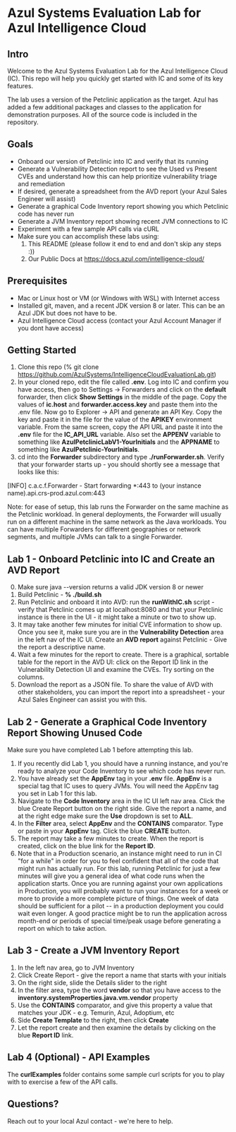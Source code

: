 # Azul Systems Evaluation Lab for Azul Intelligence Cloud

## Intro

Welcome to the Azul Systems Evaluation Lab for the Azul Intelligence Cloud (IC). This repo will help you quickly get started with IC and some of its key features.

The lab uses a version of the Petclinic application as the target. Azul has added a few additional packages and classes to the application for demonstration purposes. All of the source code is included in the repository.

## Goals

- Onboard our version of Petclinic into IC and verify that its running
- Generate a Vulnerability Detection report to see the Used vs Present CVEs and understand how this can help prioritize vulnerability triage and remediation
- If desired, generate a spreadsheet from the AVD report (your Azul Sales Engineer will assist)
- Generate a graphical Code Inventory report showing you which Petclinic code has never run
- Generate a JVM Inventory report showing recent JVM connections to IC
- Experiment with a few sample API calls via cURL
- Make sure you can accomplish these labs using:
    1. This README (please follow it end to end and don't skip any steps :))
    2. Our Public Docs at https://docs.azul.com/intelligence-cloud/

## Prerequisites

- Mac or Linux host or VM (or Windows with WSL) with Internet access
- Installed git, maven, and a recent JDK version 8 or later. This can be an Azul JDK but does not have to be.
- Azul Intelligence Cloud access (contact your Azul Account Manager if you dont have access)

## Getting Started

1. Clone this repo (% git clone https://github.com/AzulSystems/IntelligenceCloudEvaluationLab.git)
2. In your cloned repo, edit the file called **.env**. Log into IC and confirm you have access, then go to Settings -> Forwarders and click on the **default** forwarder, then click **Show Settings** in the middle of the page. Copy the values of **ic.host** and **forwarder.access.key** and paste them into the .env file. Now go to Explorer -> API and generate an API Key. Copy the key and paste it in the file for the value of the **APIKEY** environment variable. From the same screen, copy the API URL and paste it into the **.env** file for the **IC_API_URL** variable. Also set the **APPENV** variable to something like **AzulPetclinicLabV1-YourInitials** and the **APPNAME** to something like **AzulPetclinic-YourInitials**.
3. cd into the **Forwarder** subdirectory and type **./runForwarder.sh**. Verify that your forwarder starts up - you should shortly see a message that looks like this:

[INFO] c.a.c.f.Forwarder - Start forwarding *:443 to (your instance name).api.crs-prod.azul.com:443

Note: for ease of setup, this lab runs the Forwarder on the same machine as the Petclinic workload. In general deployments, the Forwarder will usually run on a different machine in the same network as the Java workloads. You can have multiple Forwarders for different geographies or network segments, and multiple JVMs can talk to a single Forwarder.

## Lab 1 - Onboard Petclinic into IC and Create an AVD Report

0. Make sure java --version returns a valid JDK version 8 or newer
1. Build Petclinic - **% ./build.sh** 
2. Run Petclinic and onboard it into AVD: run the **runWithIC.sh** script - verify that Petclinic comes up at localhost:8080 and that your Petclinic instance is there in the UI - it might take a minute or two to show up.
3. It may take another few minutes for initial CVE information to show up. Once you see it, make sure you are in the **Vulnerability Detection** area in the left nav of the IC UI. Create an **AVD report** against Petclinic - Give the report a descriptive name.
4. Wait a few minutes for the report to create. There is a graphical, sortable table for the report in the AVD UI: click on the Report ID link in the Vulnerability Detection UI and examine the CVEs. Try sorting on the columns.
5. Download the report as a JSON file. To share the value of AVD with other stakeholders, you can import the report into a spreadsheet - your Azul Sales Engineer can assist you with this.

## Lab 2 - Generate a Graphical Code Inventory Report Showing Unused Code

Make sure you have completed Lab 1 before attempting this lab.

1. If you recently did Lab 1, you should have a running instance, and you're ready to analyze your Code Inventory to see which code has never run.
2. You have already set the **AppEnv** tag in your **.env** file. **AppEnv** is a special tag that IC uses to query JVMs. You will need the AppEnv tag you set in Lab 1 for this lab.
3. Navigate to the **Code Inventory** area in the IC UI left nav area. Click the blue Create Report button on the right side. Give the report a name, and at the right edge make sure the **Use** dropdown is set to **ALL**.
4. In the **Filter** area, select **AppEnv** and the **CONTAINS** comparator. Type or paste in your **AppEnv** tag. Click the blue **CREATE** button.
5. The report may take a few minutes to create. When the report is created, click on the blue link for the **Report ID**.
6. Note that in a Production scenario, an instance might need to run in CI "for a while" in order for you to feel confident that all of the code that might run has actually run. For this lab, running Petclinic for just a few minutes will give you a general idea of what code runs when the application starts. Once you are running against your own applications in Production, you will probably want to run your instances for a week or more to provide a more complete picture of things. One week of data should be sufficient for a pilot -- in a production deployment you could wait even longer. A good practice might be to run the application across month-end or periods of special time/peak usage before generating a report on which to take action.

## Lab 3 - Create a JVM Inventory Report
1. In the left nav area, go to JVM Inventory
2. Click Create Report - give the report a name that starts with your initials 
3. On the right side, slide the Details slider to the right
4. In the filter area, type the word **vendor** so that you have access to the **inventory.systemProperties.java.vm.vendor** property
5. Use the **CONTAINS** comparator, and give this property a value that matches your JDK - e.g. Temurin, Azul, Adoptium, etc
6. Side **Create Template** to the right, then click **Create**
7. Let the report create and then examine the details by clicking on the blue **Report ID** link.

## Lab 4 (Optional) - API Examples

The **curlExamples** folder contains some sample curl scripts for you to play with to exercise a few of the API calls.

## Questions?

Reach out to your local Azul contact - we're here to help.

